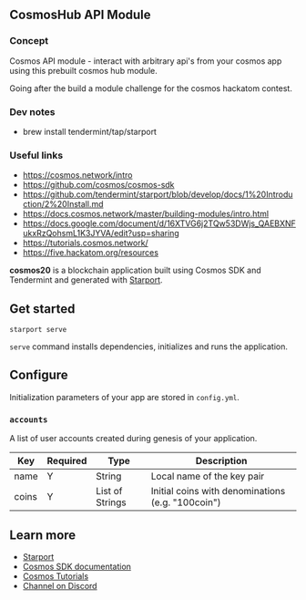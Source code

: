 CosmosHub API Module
---


### Concept

Cosmos API module - interact with arbitrary api's from your cosmos app using this prebuilt cosmos hub module.

Going after the build a module challenge for the cosmos hackatom contest.

### Dev notes
* brew install tendermint/tap/starport


### Useful links
* https://cosmos.network/intro
* https://github.com/cosmos/cosmos-sdk
* https://github.com/tendermint/starport/blob/develop/docs/1%20Introduction/2%20Install.md
* https://docs.cosmos.network/master/building-modules/intro.html
* https://docs.google.com/document/d/16XTVG6j2TQw53DWjs_QAEBXNFukxRzQohsmL1K3JYVA/edit?usp=sharing
* https://tutorials.cosmos.network/
* https://five.hackatom.org/resources


**cosmos20** is a blockchain application built using Cosmos SDK and Tendermint and generated with [Starport](https://github.com/tendermint/starport).

## Get started

```
starport serve
```

`serve` command installs dependencies, initializes and runs the application.

## Configure

Initialization parameters of your app are stored in `config.yml`.

### `accounts`

A list of user accounts created during genesis of your application.

| Key   | Required | Type            | Description                                       |
| ----- | -------- | --------------- | ------------------------------------------------- |
| name  | Y        | String          | Local name of the key pair                        |
| coins | Y        | List of Strings | Initial coins with denominations (e.g. "100coin") |

## Learn more

- [Starport](https://github.com/tendermint/starport)
- [Cosmos SDK documentation](https://docs.cosmos.network)
- [Cosmos Tutorials](https://tutorials.cosmos.network)
- [Channel on Discord](https://discord.gg/W8trcGV)